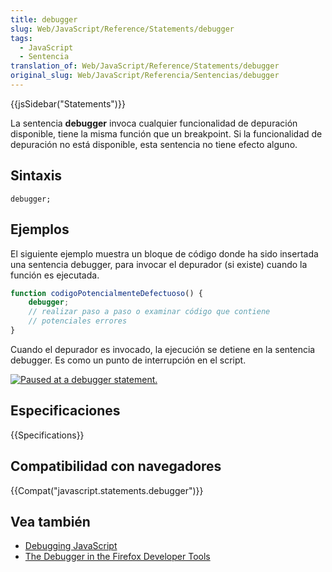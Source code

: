 ```yaml
---
title: debugger
slug: Web/JavaScript/Reference/Statements/debugger
tags:
  - JavaScript
  - Sentencia
translation_of: Web/JavaScript/Reference/Statements/debugger
original_slug: Web/JavaScript/Referencia/Sentencias/debugger
---
```


{{jsSidebar("Statements")}}

La sentencia **debugger** invoca cualquier funcionalidad de depuración disponible, tiene la misma función que un breakpoint. Si la funcionalidad de depuración no está disponible, esta sentencia no tiene efecto alguno.

## Sintaxis

```
debugger;
```

## Ejemplos

El siguiente ejemplo muestra un bloque de código donde ha sido insertada una sentencia debugger, para invocar el depurador (si existe) cuando la función es ejecutada.

```js
function codigoPotencialmenteDefectuoso() {
    debugger;
    // realizar paso a paso o examinar código que contiene
    // potenciales errores
}
```

Cuando el depurador es invocado, la ejecución se detiene en la sentencia debugger. Es como un punto de interrupción en el script.

[![Paused at a debugger statement.](screen_shot_2014-02-07_at_9.14.35_am.png)](<screen_shot_2014-02-07_at_9.14.35_am.png>)

## Especificaciones

{{Specifications}}

## Compatibilidad con navegadores

{{Compat("javascript.statements.debugger")}}

## Vea también

- [Debugging JavaScript](/es/docs/Debugging_JavaScript)
- [The Debugger in the Firefox Developer Tools](/es/docs/Tools/Debugger)
